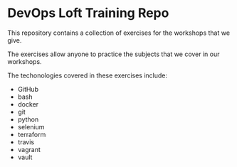 
# DevOps Loft Training Repo

This repository contains a collection of exercises for the workshops that we give.

The exercises allow anyone to practice the subjects that we cover in our workshops.

The techonologies covered in these exercises include:
- GitHub
- bash
- docker
- git
- python
- selenium
- terraform
- travis
- vagrant
- vault
